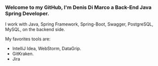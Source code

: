 ### Welcome to my GitHub, I'm Denis Di Marco a Back-End Java Spring Developer.


I work with Java, Spring Framework, Spring-Boot,  Swagger, PostgreSQL, MySQL, on the backend side.

My favorites tools are: 

  - IntelliJ Idea, WebStorm, DataGrip.
  - GitKraken.
  - Jira
       

<!--
**denisdimarco/denisdimarco** is a ✨ _special_ ✨ repository because its `README.md` (this file) appears on your GitHub profile.

Here are some ideas to get you started:

- 🔭 I’m currently working on ...
- 🌱 I’m currently learning ...
- 👯 I’m looking to collaborate on ...
- 🤔 I’m looking for help with ...
- 💬 Ask me about ...
- 📫 How to reach me: ...
- 😄 Pronouns: ...
- ⚡ Fun fact: ...
-->
